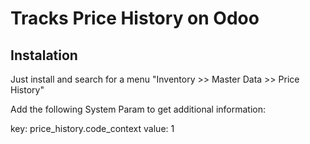 # Tracks Price History on Odoo

## Instalation

Just install and search for a menu "Inventory >> Master Data >> Price History"

Add the following System Param to get additional information:

key: price_history.code_context
value: 1